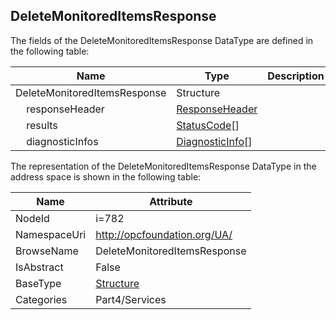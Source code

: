 <!-- datatype -->
## DeleteMonitoredItemsResponse
  
<!-- end of description -->
The fields of the DeleteMonitoredItemsResponse DataType are defined in the following table:  

|Name|Type|Description|
|---|---|---|
|DeleteMonitoredItemsResponse|Structure||
|&nbsp;&nbsp;&nbsp;&nbsp;responseHeader|[ResponseHeader](../../../Part4/Services/ResponseHeader/readme.md)||
|&nbsp;&nbsp;&nbsp;&nbsp;results|[StatusCode](../../../Part4/DataTypes/StatusCode/readme.md)[]||
|&nbsp;&nbsp;&nbsp;&nbsp;diagnosticInfos|[DiagnosticInfo](../../../Part4/DataTypes/DiagnosticInfo/readme.md)[]||

The representation of the DeleteMonitoredItemsResponse DataType in the address space is shown in the following table:  

|Name|Attribute|
|---|---|
|NodeId|i=782|
|NamespaceUri|http://opcfoundation.org/UA/|
|BrowseName|DeleteMonitoredItemsResponse|
|IsAbstract|False|
|BaseType|[Structure](../../../Part3/DataTypes/Structure/readme.md)|
|Categories|Part4/Services|

